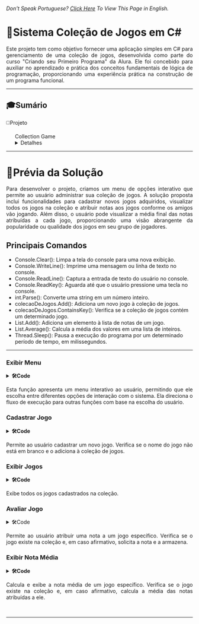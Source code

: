 <h6> Don't Speak Portuguese? <a href="https://github.com/VilRL/C-Sharp-Primeiro-Programa/blob/main/README-EN.md">Click Here</a> To View This Page in English.</h6>
<h1>🚀Sistema Coleção de Jogos em C#</h1>

<p align="justify">Este projeto tem como objetivo fornecer uma aplicação simples em C# para gerenciamento de uma coleção de jogos, desenvolvida como parte do curso "Criando seu Primeiro Programa" da Alura. Ele foi concebido para auxiliar no aprendizado e prática dos conceitos fundamentais de lógica de programação, proporcionando uma experiência prática na construção de um programa funcional.</p>
<hr>

<h2>🎓Sumário</h2>

<p>◻️Projeto</p>

<div class="primeiro-projeto">
  <ul>Collection Game
    <details>
      <summary>Detalhes</summary>
      <ul>◻️ Prévia da Solução</ul>
      <ul>◻️ Principais Comandos</ul>
      <ul>◻️ Funções
      <ul>◻️ Exibir Menu</ul>
      <ul>◻️ Cadastrar Jogo</ul>
      <ul>◻️ Exibir Jogos</ul>
      <ul>◻️ Avaliar Jogo</ul>
      <ul>◻️ Exibir Nota Média</ul>
      </ul>
    </details>
  </ul>
</div>
<hr>

<div class="primeiro-projeto">
  <h1>🎯Prévia da Solução</h1>
  <p align="justify">Para desenvolver o projeto, criamos um menu de opções interativo que permite ao usuário administrar sua coleção de jogos. A solução proposta inclui funcionalidades para cadastrar novos jogos adquiridos,     visualizar todos os jogos na coleção e atribuir notas aos jogos conforme os amigos vão jogando. Além disso, o usuário pode visualizar a média final das notas atribuídas a cada jogo, proporcionando uma visão abrangente da     popularidade ou qualidade dos jogos em seu grupo de jogadores.</p>

  <h2>Principais Comandos</h2>
  <ul>
    <li></l>Console.Clear(): Limpa a tela do console para uma nova exibição.</li>
    <li>Console.WriteLine(): Imprime uma mensagem ou linha de texto no console.</li>
    <li>Console.ReadLine(): Captura a entrada de texto do usuário no console.</li>
    <li>Console.ReadKey(): Aguarda até que o usuário pressione uma tecla no console.</li>
    <li>int.Parse(): Converte uma string em um número inteiro.</li>
    <li>colecaoDeJogos.Add(): Adiciona um novo jogo à coleção de jogos.</li>
    <li>colecaoDeJogos.ContainsKey(): Verifica se a coleção de jogos contém um determinado jogo.</li>
    <li>List<int>.Add(): Adiciona um elemento à lista de notas de um jogo.</li>
    <li>List<int>.Average(): Calcula a média dos valores em uma lista de inteiros.</li>
    <li>Thread.Sleep(): Pausa a execução do programa por um determinado período de tempo, em milissegundos.</li>
  </ul>
  <hr>
  <h3>Exibir Menu</h3>
  <img src="https://github.com/VilRL/C-Sharp-Primeiro-Programa/blob/main/Img/Menu.png" alt=""/>
  <details>
    <summary><b>🛠Code</b></summary>
    <br>
    <table align="center">
      <tr>
        <td alignt="center"><img src="https://github.com/VilRL/C-Sharp-Primeiro-Programa/blob/main/Img/ExibirOpcoes.png" alt=""/>
        </td>     
      </tr>
    </table>
  </details>
  <p align="justify">Esta função apresenta um menu interativo ao usuário, permitindo que ele escolha entre diferentes opções de interação com o sistema. Ela direciona o fluxo de execução para outras funções com base na escolha do usuário.</p>

  <h3>Cadastrar Jogo</h3>
  <img src="https://github.com/VilRL/C-Sharp-Primeiro-Programa/blob/main/gif/cadastrarJogo.gif" alt=""/>
  <details>
    <summary><b>🛠Code</b></summary>
    <br>
    <table align="center">
      <tr>
        <td alignt="center"><img src="https://github.com/VilRL/C-Sharp-Primeiro-Programa/blob/main/Img/CadastrarJogo.png" alt=""/>
        </td>     
      </tr>
    </table>
  </details>
  <p align="justify">Permite ao usuário cadastrar um novo jogo. Verifica se o nome do jogo não está em branco e o adiciona à coleção de jogos.</p>

  <h3>Exibir Jogos</h3>
  <img src="https://github.com/VilRL/C-Sharp-Primeiro-Programa/blob/main/gif/exibirJogos.gif" alt=""/>
  <details>
    <summary><b>🛠Code</b></summary>
    <br>
    <table align="center">
      <tr>
        <td alignt="center"><img src="https://github.com/VilRL/C-Sharp-Primeiro-Programa/blob/main/Img/ExibirJogo.png" alt=""/>
        </td>     
      </tr>
    </table>
  </details>
  <p align="justify">Exibe todos os jogos cadastrados na coleção.</p>

  <h3>Avaliar Jogo</h3>
  <img src="https://github.com/VilRL/C-Sharp-Primeiro-Programa/blob/main/gif/avaliarJogo.gif" alt=""/>
  <details>
    <summary>🛠Code</b></summary>
    <br>
    <table align="center">
      <tr>
        <td alignt="center"><img src="https://github.com/VilRL/C-Sharp-Primeiro-Programa/blob/main/Img/AvaliarJogo.png" alt=""/>
        </td>     
      </tr>
    </table>
  </details>
  <p align="justify">Permite ao usuário atribuir uma nota a um jogo específico. Verifica se o jogo existe na coleção e, em caso afirmativo, solicita a nota e a armazena.</p>

  <h3>Exibir Nota Média</h3>
  <img src="https://github.com/VilRL/C-Sharp-Primeiro-Programa/blob/main/gif/exibirNotaMedia.gif" alt=""/>
  <details>
    <summary><b>🛠Code</b></summary>
    <br>
    <table align="center">
      <tr>
        <td alignt="center"><img src="https://github.com/VilRL/C-Sharp-Primeiro-Programa/blob/main/Img/ExibirMediaDoJogo.png" alt=""/>
        </td>     
      </tr>
    </table>
  </details>
  <p align="justify">Calcula e exibe a nota média de um jogo específico. Verifica se o jogo existe na coleção e, em caso afirmativo, calcula a média das notas atribuídas a ele.</p>

</div>

<br>
<hr>
